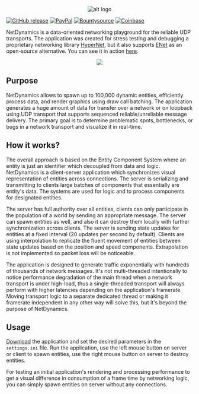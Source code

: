 <p align="center"> 
  <img src="https://i.imgur.com/kOArjco.png" alt="alt logo">
</p>

[![GitHub release](https://img.shields.io/github/release/nxrighthere/NetDynamics.svg)](https://github.com/nxrighthere/NetDynamics/releases) [![PayPal](https://drive.google.com/uc?id=1OQrtNBVJehNVxgPf6T6yX1wIysz1ElLR)](https://www.paypal.me/nxrighthere) [![Bountysource](https://drive.google.com/uc?id=19QRobscL8Ir2RL489IbVjcw3fULfWS_Q)](https://salt.bountysource.com/checkout/amount?team=nxrighthere) [![Coinbase](https://drive.google.com/uc?id=1LckuF-IAod6xmO9yF-jhTjq1m-4f7cgF)](https://commerce.coinbase.com/checkout/03e11816-b6fc-4e14-b974-29a1d0886697)

NetDynamics is a data-oriented networking playground for the reliable UDP transports. The application was created for stress testing and debugging a proprietary networking library [HyperNet](https://github.com/users/nxrighthere/projects/1), but it also supports [ENet](https://github.com/nxrighthere/ENet-CSharp) as an open-source alternative. You can see it in action [here](https://mega.nz/#!gc8TUQrQ!Ad18ZJCZtrRu6SJACMXJWm3izGEfgoiG4TdoGDso_io).

<p align="center">
  <img src="https://media.giphy.com/media/XEfdHjad7IYULdJM7g/giphy.gif">
</p>

Purpose
--------
NetDynamics allows to spawn up to 100,000 dynamic entities, efficiently process data, and render graphics using draw call batching. The application generates a huge amount of data for transfer over a network or on loopback using UDP transport that supports sequenced reliable/unreliable message delivery. The primary goal is to determine problematic spots, bottlenecks, or bugs in a network transport and visualize it in real-time.

How it works?
--------
The overall approach is based on the Entity Component System where an entity is just an identifier which decoupled from data and logic. NetDynamics is a client-server application which synchronizes visual representation of entities across connections. The server is serializing and transmitting to clients large batches of components that essentially are entity's data. The systems are used for logic and to process components for designated entities.

The server has full authority over all entities, clients can only participate in the population of a world by sending an appropriate message. The server can spawn entities as well, and also it can destroy them locally with further synchronization across clients. The server is sending state updates for entities at a fixed interval (20 updates per second by default). Clients are using interpolation to replicate the fluent movement of entities between state updates based on the position and speed components. Extrapolation is not implemented so packet loss will be noticeable.

The application is designed to generate traffic exponentially with hundreds of thousands of network messages. It's not multi-threaded intentionally to notice performance degradation of the main thread when a network transport is under high-load, thus a single-threaded transport will always perform with higher latencies depending on the application's framerate. Moving transport logic to a separate dedicated thread or making it framerate independent in any other way will solve this, but it's beyond the purpose of NetDynamics.

Usage
--------
[Download](https://github.com/nxrighthere/NetDynamics/releases) the application and set the desired parameters in the `settings.ini` file. Run the application, use the left mouse button on server or client to spawn entities, use the right mouse button on server to destroy entities.

For testing an initial application's rendering and processing performance to get a visual difference in consumption of a frame time by networking logic, you can simply spawn entities on server without any connections.
